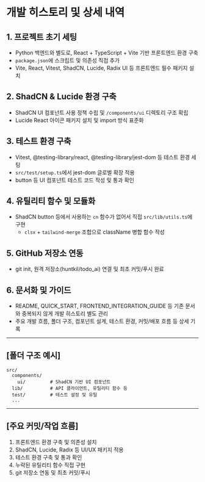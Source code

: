 # 개발 히스토리 및 상세 내역

## 1. 프로젝트 초기 세팅

- Python 백엔드와 별도로, React + TypeScript + Vite 기반 프론트엔드 환경 구축
- `package.json`에 스크립트 및 의존성 직접 추가
- Vite, React, Vitest, ShadCN, Lucide, Radix UI 등 프론트엔드 필수 패키지 설치

## 2. ShadCN & Lucide 환경 구축

- ShadCN UI 컴포넌트 사용 정책 수립 및 `/components/ui` 디렉토리 구조 확립
- Lucide React 아이콘 패키지 설치 및 import 방식 표준화

## 3. 테스트 환경 구축

- Vitest, @testing-library/react, @testing-library/jest-dom 등 테스트 환경 세팅
- `src/test/setup.ts`에서 jest-dom 글로벌 확장 적용
- button 등 UI 컴포넌트 테스트 코드 작성 및 통과 확인

## 4. 유틸리티 함수 및 모듈화

- ShadCN button 등에서 사용하는 `cn` 함수가 없어서 직접 `src/lib/utils.ts`에 구현
  - `clsx` + `tailwind-merge` 조합으로 className 병합 함수 작성

## 5. GitHub 저장소 연동

- git init, 원격 저장소(huntkil/todo_ai) 연결 및 최초 커밋/푸시 완료

## 6. 문서화 및 가이드

- README, QUICK_START, FRONTEND_INTEGRATION_GUIDE 등 기존 문서와 중복되지 않게 개발 히스토리 별도 관리
- 주요 개발 흐름, 폴더 구조, 컴포넌트 설계, 테스트 환경, 커밋/배포 흐름 등 상세 기록

---

## [폴더 구조 예시]
```
src/
  components/
    ui/         # ShadCN 기반 UI 컴포넌트
  lib/          # API 클라이언트, 유틸리티 함수 등
  test/         # 테스트 설정 및 유틸
  ...
```

---

## [주요 커밋/작업 흐름]
1. 프론트엔드 환경 구축 및 의존성 설치
2. ShadCN, Lucide, Radix 등 UI/UX 패키지 적용
3. 테스트 환경 구축 및 통과 확인
4. 누락된 유틸리티 함수 직접 구현
5. git 저장소 연동 및 최초 커밋/푸시 